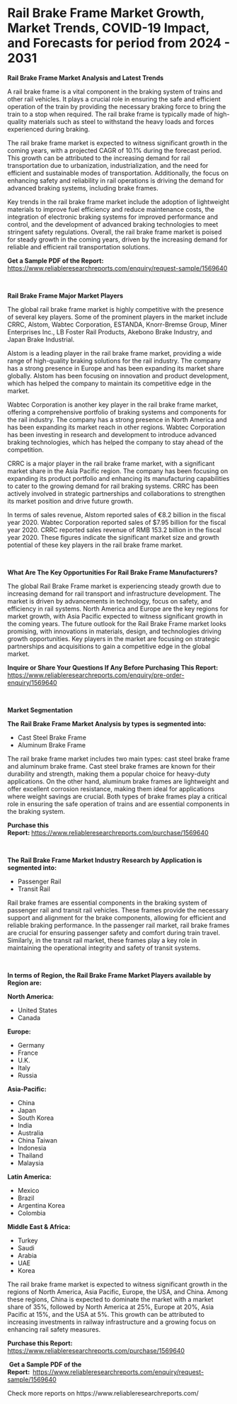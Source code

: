 <p><h1>Rail Brake Frame Market Growth, Market Trends, COVID-19 Impact, and Forecasts for period from 2024 - 2031</h1></p><p><strong>Rail Brake Frame Market Analysis and Latest Trends</strong></p>
<p><p>A rail brake frame is a vital component in the braking system of trains and other rail vehicles. It plays a crucial role in ensuring the safe and efficient operation of the train by providing the necessary braking force to bring the train to a stop when required. The rail brake frame is typically made of high-quality materials such as steel to withstand the heavy loads and forces experienced during braking.</p><p>The rail brake frame market is expected to witness significant growth in the coming years, with a projected CAGR of 10.1% during the forecast period. This growth can be attributed to the increasing demand for rail transportation due to urbanization, industrialization, and the need for efficient and sustainable modes of transportation. Additionally, the focus on enhancing safety and reliability in rail operations is driving the demand for advanced braking systems, including brake frames.</p><p>Key trends in the rail brake frame market include the adoption of lightweight materials to improve fuel efficiency and reduce maintenance costs, the integration of electronic braking systems for improved performance and control, and the development of advanced braking technologies to meet stringent safety regulations. Overall, the rail brake frame market is poised for steady growth in the coming years, driven by the increasing demand for reliable and efficient rail transportation solutions.</p></p>
<p><strong>Get a Sample PDF of the Report:&nbsp;</strong> <a href="https://www.reliableresearchreports.com/enquiry/request-sample/1569640">https://www.reliableresearchreports.com/enquiry/request-sample/1569640</a></p>
<p>&nbsp;</p>
<p><strong>Rail Brake Frame Major Market Players</strong></p>
<p><p>The global rail brake frame market is highly competitive with the presence of several key players. Some of the prominent players in the market include CRRC, Alstom, Wabtec Corporation, ESTANDA, Knorr-Bremse Group, Miner Enterprises Inc., LB Foster Rail Products, Akebono Brake Industry, and Japan Brake Industrial.</p><p>Alstom is a leading player in the rail brake frame market, providing a wide range of high-quality braking solutions for the rail industry. The company has a strong presence in Europe and has been expanding its market share globally. Alstom has been focusing on innovation and product development, which has helped the company to maintain its competitive edge in the market.</p><p>Wabtec Corporation is another key player in the rail brake frame market, offering a comprehensive portfolio of braking systems and components for the rail industry. The company has a strong presence in North America and has been expanding its market reach in other regions. Wabtec Corporation has been investing in research and development to introduce advanced braking technologies, which has helped the company to stay ahead of the competition.</p><p>CRRC is a major player in the rail brake frame market, with a significant market share in the Asia Pacific region. The company has been focusing on expanding its product portfolio and enhancing its manufacturing capabilities to cater to the growing demand for rail braking systems. CRRC has been actively involved in strategic partnerships and collaborations to strengthen its market position and drive future growth.</p><p>In terms of sales revenue, Alstom reported sales of €8.2 billion in the fiscal year 2020. Wabtec Corporation reported sales of $7.95 billion for the fiscal year 2020. CRRC reported sales revenue of RMB 153.2 billion in the fiscal year 2020. These figures indicate the significant market size and growth potential of these key players in the rail brake frame market.</p></p>
<p>&nbsp;</p>
<p><strong>What Are The Key Opportunities For Rail Brake Frame Manufacturers?</strong></p>
<p><p>The global Rail Brake Frame market is experiencing steady growth due to increasing demand for rail transport and infrastructure development. The market is driven by advancements in technology, focus on safety, and efficiency in rail systems. North America and Europe are the key regions for market growth, with Asia Pacific expected to witness significant growth in the coming years. The future outlook for the Rail Brake Frame market looks promising, with innovations in materials, design, and technologies driving growth opportunities. Key players in the market are focusing on strategic partnerships and acquisitions to gain a competitive edge in the global market.</p></p>
<p><strong>Inquire or Share Your Questions If Any Before Purchasing This Report:</strong> <a href="https://www.reliableresearchreports.com/enquiry/pre-order-enquiry/1569640">https://www.reliableresearchreports.com/enquiry/pre-order-enquiry/1569640</a></p>
<p>&nbsp;</p>
<p><strong>Market Segmentation</strong></p>
<p><strong>The Rail Brake Frame Market Analysis by types is segmented into:</strong></p>
<p><ul><li>Cast Steel Brake Frame</li><li>Aluminum Brake Frame</li></ul></p>
<p><p>The rail brake frame market includes two main types: cast steel brake frame and aluminum brake frame. Cast steel brake frames are known for their durability and strength, making them a popular choice for heavy-duty applications. On the other hand, aluminum brake frames are lightweight and offer excellent corrosion resistance, making them ideal for applications where weight savings are crucial. Both types of brake frames play a critical role in ensuring the safe operation of trains and are essential components in the braking system.</p></p>
<p><strong>Purchase this Report:&nbsp;</strong><a href="https://www.reliableresearchreports.com/purchase/1569640">https://www.reliableresearchreports.com/purchase/1569640</a></p>
<p>&nbsp;</p>
<p><strong>The Rail Brake Frame Market Industry Research by Application is segmented into:</strong></p>
<p><ul><li>Passenger Rail</li><li>Transit Rail</li></ul></p>
<p><p>Rail brake frames are essential components in the braking system of passenger rail and transit rail vehicles. These frames provide the necessary support and alignment for the brake components, allowing for efficient and reliable braking performance. In the passenger rail market, rail brake frames are crucial for ensuring passenger safety and comfort during train travel. Similarly, in the transit rail market, these frames play a key role in maintaining the operational integrity and safety of transit systems.</p></p>
<p>&nbsp;</p>
<p><strong>In terms of Region, the Rail Brake Frame Market Players available by Region are:</strong></p>
<p>
    <p> <strong> North America: </strong>
        <ul>
            <li>United States</li>
            <li>Canada</li>
        </ul>
        </p> 
    <p> <strong> Europe: </strong>
        <ul>
            <li>Germany</li>
            <li>France</li>
            <li>U.K.</li>
            <li>Italy</li>
            <li>Russia</li>
        </ul>
        </p> 
    <p> <strong> Asia-Pacific: </strong>
        <ul>
            <li>China</li>
            <li>Japan</li>
            <li>South Korea</li>
            <li>India</li>
            <li>Australia</li>
            <li>China Taiwan</li>
            <li>Indonesia</li>
            <li>Thailand</li>
            <li>Malaysia</li>
        </ul>
        </p> 
    <p> <strong> Latin America: </strong>
        <ul>
            <li>Mexico</li>
            <li>Brazil</li>
            <li>Argentina Korea</li>
            <li>Colombia</li>
        </ul>
        </p> 
    <p> <strong> Middle East & Africa: </strong>
        <ul>
            <li>Turkey</li>
            <li>Saudi</li>
            <li>Arabia</li>
            <li>UAE</li>
            <li>Korea</li>
        </ul>
    </p>
    </p>
<p><p>The rail brake frame market is expected to witness significant growth in the regions of North America, Asia Pacific, Europe, the USA, and China. Among these regions, China is expected to dominate the market with a market share of 35%, followed by North America at 25%, Europe at 20%, Asia Pacific at 15%, and the USA at 5%. This growth can be attributed to increasing investments in railway infrastructure and a growing focus on enhancing rail safety measures.</p></p>
<p><strong>Purchase this Report: </strong><a href="https://www.reliableresearchreports.com/purchase/1569640">https://www.reliableresearchreports.com/purchase/1569640</a></p>
<p>&nbsp;<strong>Get a Sample PDF of the Report:&nbsp;&nbsp;</strong><a href="https://www.reliableresearchreports.com/enquiry/request-sample/1569640">https://www.reliableresearchreports.com/enquiry/request-sample/1569640</a></p>
<p><strong></strong></p>
<p>Check more reports on https://www.reliableresearchreports.com/</p>